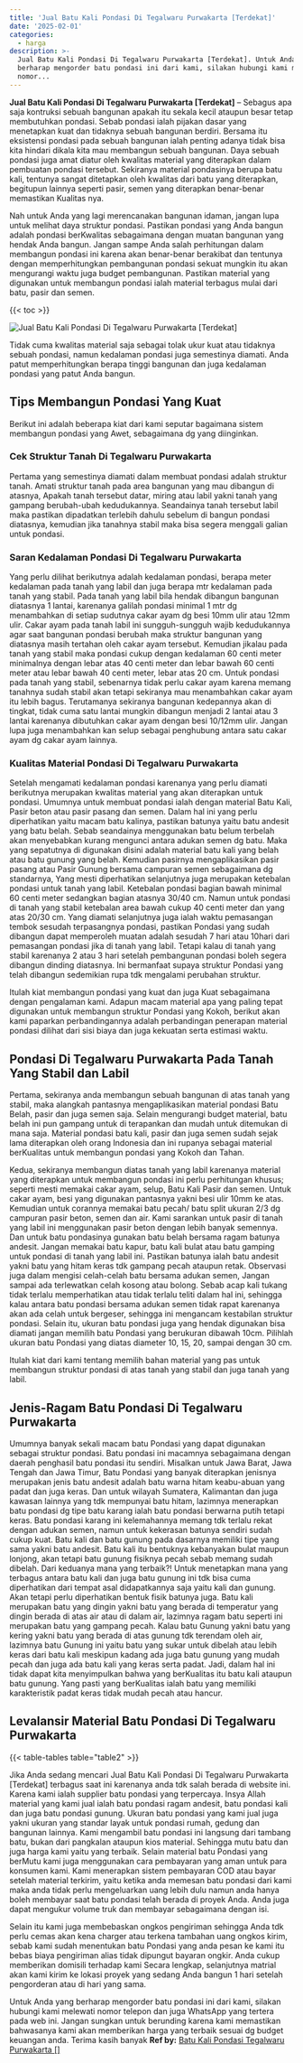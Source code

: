 ```yaml
---
title: 'Jual Batu Kali Pondasi Di Tegalwaru Purwakarta [Terdekat]'
date: '2025-02-01'
categories:
  - harga
description: >-
  Jual Batu Kali Pondasi Di Tegalwaru Purwakarta [Terdekat]. Untuk Anda yang
  berharap mengorder batu pondasi ini dari kami, silakan hubungi kami melewati
  nomor...
---
```


**Jual Batu Kali Pondasi Di Tegalwaru Purwakarta \[Terdekat\]** – Sebagus apa saja kontruksi sebuah bangunan apakah itu sekala kecil ataupun besar tetap membutuhkan pondasi. Sebab pondasi ialah pijakan dasar yang menetapkan kuat dan tidaknya sebuah bangunan berdiri. Bersama itu eksistensi pondasi pada sebuah bangunan ialah penting adanya tidak bisa kita hindari dikala kita mau membangun sebuah bangunan. Daya sebuah pondasi juga amat diatur oleh kwalitas material yang diterapkan dalam pembuatan pondasi tersebut. Sekiranya material pondasinya berupa batu kali, tentunya sangat ditetapkan oleh kwalitas dari batu yang diterapkan, begitupun lainnya seperti pasir, semen yang diterapkan benar-benar memastikan Kualitas nya.

Nah untuk Anda yang lagi merencanakan bangunan idaman, jangan lupa untuk melihat daya struktur pondasi. Pastikan pondasi yang Anda bangun adalah pondasi berKwalitas sebagaimana dengan muatan bangunan yang hendak Anda bangun. Jangan sampe Anda salah perhitungan dalam membangun pondasi ini karena akan benar-benar berakibat dan tentunya dengan memperhitungkan pembangunan pondasi sekuat mungkin itu akan mengurangi waktu juga budget pembangunan. Pastikan material yang digunakan untuk membangun pondasi ialah material terbagus mulai dari batu, pasir dan semen.

{{< toc >}}

![Jual Batu Kali Pondasi Di Tegalwaru Purwakarta [Terdekat]](/images/jual-batu-kali-26.png)

Tidak cuma kwalitas material saja sebagai tolak ukur kuat atau tidaknya sebuah pondasi, namun kedalaman pondasi juga semestinya diamati. Anda patut memperhitungkan berapa tinggi bangunan dan juga kedalaman pondasi yang patut Anda bangun.

## Tips Membangun Pondasi Yang Kuat

Berikut ini adalah beberapa kiat dari kami seputar bagaimana sistem membangun pondasi yang Awet, sebagaimana dg yang diinginkan.

### Cek Struktur Tanah Di Tegalwaru Purwakarta

Pertama yang semestinya diamati dalam membuat pondasi adalah struktur tanah. Amati struktur tanah pada area bangunan yang mau dibangun di atasnya, Apakah tanah tersebut datar, miring atau labil yakni tanah yang gampang berubah-ubah kedudukannya. Seandainya tanah tersebut labil maka pastikan dipadatkan terlebih dahulu sebelum di bangun pondasi diatasnya, kemudian jika tanahnya stabil maka bisa segera menggali galian untuk pondasi.

### Saran Kedalaman Pondasi Di Tegalwaru Purwakarta

Yang perlu dilihat berikutnya adalah kedalaman pondasi, berapa meter kedalaman pada tanah yang labil dan juga berapa mtr kedalaman pada tanah yang stabil. Pada tanah yang labil bila hendak dibangun bangunan diatasnya 1 lantai, karenanya galilah pondasi minimal 1 mtr dg menambahkan di setiap sudutnya cakar ayam dg besi 10mm ulir atau 12mm ulir. Cakar ayam pada tanah labil ini sungguh-sungguh wajib kedudukannya agar saat bangunan pondasi berubah maka struktur bangunan yang diatasnya masih tertahan oleh cakar ayam tersebut. Kemudian jikalau pada tanah yang stabil maka pondasi cukup dengan kedalaman 60 centi meter minimalnya dengan lebar atas 40 centi meter dan lebar bawah 60 centi meter atau lebar bawah 40 centi meter, lebar atas 20 cm. Untuk pondasi pada tanah yang stabil, sebenarnya tidak perlu cakar ayam karena memang tanahnya sudah stabil akan tetapi sekiranya mau menambahkan cakar ayam itu lebih bagus. Terutamanya sekiranya bangunan kedepannya akan di tingkat, tidak cuma satu lantai mungkin dibangun menjadi 2 lantai atau 3 lantai karenanya dibutuhkan cakar ayam dengan besi 10/12mm ulir. Jangan lupa juga menambahkan kan selup sebagai penghubung antara satu cakar ayam dg cakar ayam lainnya.

### Kualitas Material Pondasi Di Tegalwaru Purwakarta

Setelah mengamati kedalaman pondasi karenanya yang perlu diamati berikutnya merupakan kwalitas material yang akan diterapkan untuk pondasi. Umumnya untuk membuat pondasi ialah dengan material Batu Kali, Pasir beton atau pasir pasang dan semen. Dalam hal ini yang perlu diperhatikan yaitu macam batu kalinya, pastikan batunya yaitu batu andesit yang batu belah. Sebab seandainya menggunakan batu belum terbelah akan menyebabkan kurang mengunci antara adukan semen dg batu. Maka yang sepatutnya di digunakan disini adalah material batu kali yang belah atau batu gunung yang belah. Kemudian pasirnya mengaplikasikan pasir pasang atau Pasir Gunung bersama campuran semen sebagaimana dg standarnya, Yang mesti diperhatikan selanjutnya juga merupakan ketebalan pondasi untuk tanah yang labil. Ketebalan pondasi bagian bawah minimal 60 centi meter sedangkan bagian atasnya 30/40 cm. Namun untuk pondasi di tanah yang stabil ketebalan area bawah cukup 40 centi meter dan yang atas 20/30 cm. Yang diamati selanjutnya juga ialah waktu pemasangan tembok sesudah terpasangnya pondasi, pastikan Pondasi yang sudah dibangun dapat memperoleh muatan adalah sesudah 7 hari atau 10hari dari pemasangan pondasi jika di tanah yang labil. Tetapi kalau di tanah yang stabil karenanya 2 atau 3 hari setelah pembangunan pondasi boleh segera dibangun dinding diatasnya. Ini bermanfaat supaya struktur Pondasi yang telah dibangun sedemikian rupa tdk mengalami perubahan struktur.

Itulah kiat membangun pondasi yang kuat dan juga Kuat sebagaimana dengan pengalaman kami. Adapun macam material apa yang paling tepat digunakan untuk membangun struktur Pondasi yang Kokoh, berikut akan kami paparkan perbandingannya adalah perbandingan penerapan material pondasi dilihat dari sisi biaya dan juga kekuatan serta estimasi waktu.

## Pondasi Di Tegalwaru Purwakarta Pada Tanah Yang Stabil dan Labil

Pertama, sekiranya anda membangun sebuah bangunan di atas tanah yang stabil, maka alangkah pantasnya mengaplikasikan material pondasi Batu Belah, pasir dan juga semen saja. Selain mengurangi budget material, batu belah ini pun gampang untuk di terapankan dan mudah untuk ditemukan di mana saja. Material pondasi batu kali, pasir dan juga semen sudah sejak lama diterapkan oleh orang Indonesia dan ini rupanya sebagai material berKualitas untuk membangun pondasi yang Kokoh dan Tahan.

Kedua, sekiranya membangun diatas tanah yang labil karenanya material yang diterapkan untuk membangun pondasi ini perlu perhitungan khusus; seperti mesti memakai cakar ayam, selup, Batu Kali Pasir dan semen. Untuk cakar ayam, besi yang digunakan pantasnya yakni besi ulir 10mm ke atas. Kemudian untuk corannya memakai batu pecah/ batu split ukuran 2/3 dg campuran pasir beton, semen dan air. Kami sarankan untuk pasir di tanah yang labil ini menggunakan pasir beton dengan lebih banyak semennya. Dan untuk batu pondasinya gunakan batu belah bersama ragam batunya andesit. Jangan memakai batu kapur, batu kali bulat atau batu gamping untuk pondasi di tanah yang labil ini. Pastikan batunya ialah batu andesit yakni batu yang hitam keras tdk gampang pecah ataupun retak. Observasi juga dalam mengisi celah-celah batu bersama adukan semen, Jangan sampai ada terlewatkan celah kosong atau bolong. Sebab acap kali tukang tidak terlalu memperhatikan atau tidak terlalu teliti dalam hal ini, sehingga kalau antara batu pondasi bersama adukan semen tidak rapat karenanya akan ada celah untuk bergeser, sehingga ini mengancam kestabilan struktur pondasi. Selain itu, ukuran batu pondasi juga yang hendak digunakan bisa diamati jangan memilih batu Pondasi yang berukuran dibawah 10cm. Pilihlah ukuran batu Pondasi yang diatas diameter 10, 15, 20, sampai dengan 30 cm.

Itulah kiat dari kami tentang memilih bahan material yang pas untuk membangun struktur pondasi di atas tanah yang stabil dan juga tanah yang labil.

## Jenis-Ragam Batu Pondasi Di Tegalwaru Purwakarta

Umumnya banyak sekali macam batu Pondasi yang dapat digunakan sebagai struktur pondasi. Batu pondasi ini macamnya sebagaimana dengan daerah penghasil batu pondasi itu sendiri. Misalkan untuk Jawa Barat, Jawa Tengah dan Jawa Timur, Batu Pondasi yang banyak diterapkan jenisnya merupakan jenis batu andesit adalah batu warna hitam keabu-abuan yang padat dan juga keras. Dan untuk wilayah Sumatera, Kalimantan dan juga kawasan lainnya yang tdk mempunyai batu hitam, lazimnya menerapkan batu pondasi dg tipe batu karang ialah batu pondasi berwarna putih tetapi keras. Batu pondasi karang ini kelemahannya memang tdk terlalu rekat dengan adukan semen, namun untuk kekerasan batunya sendiri sudah cukup kuat. Batu kali dan batu gunung pada dasarnya memiliki tipe yang sama yakni batu andesit. Batu kali itu bentuknya kebanyakan bulat maupun lonjong, akan tetapi batu gunung fisiknya pecah sebab memang sudah dibelah. Dari keduanya mana yang terbaik?! Untuk menetapkan mana yang terbagus antara batu kali dan juga batu gunung ini tdk bisa cuma diperhatikan dari tempat asal didapatkannya saja yaitu kali dan gunung. Akan tetapi perlu diperhatikan bentuk fisik batunya juga. Batu kali merupakan batu yang dingin yakni batu yang berada di temperatur yang dingin berada di atas air atau di dalam air, lazimnya ragam batu seperti ini merupakan batu yang gampang pecah. Kalau batu Gunung yakni batu yang kering yakni batu yang berada di atas gunung tdk terendam oleh air, lazimnya batu Gunung ini yaitu batu yang sukar untuk dibelah atau lebih keras dari batu kali meskipun kadang ada juga batu gunung yang mudah pecah dan juga ada batu kali yang keras serta padat. Jadi, dalam hal ini tidak dapat kita menyimpulkan bahwa yang berKualitas itu batu kali ataupun batu gunung. Yang pasti yang berKualitas ialah batu yang memiliki karakteristik padat keras tidak mudah pecah atau hancur.

## Levalansir Material Batu Pondasi Di Tegalwaru Purwakarta

{{< table-tables table="table2" >}}

Jika Anda sedang mencari Jual Batu Kali Pondasi Di Tegalwaru Purwakarta \[Terdekat\] terbagus saat ini karenanya anda tdk salah berada di website ini. Karena kami ialah supplier batu pondasi yang terpercaya. Insya Allah material yang kami jual ialah batu pondasi ragam andesit, batu pondasi kali dan juga batu pondasi gunung. Ukuran batu pondasi yang kami jual juga yakni ukuran yang standar layak untuk pondasi rumah, gedung dan bangunan lainnya. Kami mengambil batu pondasi ini langsung dari tambang batu, bukan dari pangkalan ataupun kios material. Sehingga mutu batu dan juga harga kami yaitu yang terbaik. Selain material batu Pondasi yang berMutu kami juga menggunakan cara pembayaran yang aman untuk para konsumen kami. Kami menerapkan sistem pembayaran COD atau bayar setelah material terkirim, yaitu ketika anda memesan batu pondasi dari kami maka anda tidak perlu mengeluarkan uang lebih dulu namun anda hanya boleh membayar saat batu pondasi telah berada di proyek Anda. Anda juga dapat mengukur volume truk dan membayar sebagaimana dengan isi.

Selain itu kami juga membebaskan ongkos pengiriman sehingga Anda tdk perlu cemas akan kena charger atau terkena tambahan uang ongkos kirim, sebab kami sudah menentukan batu Pondasi yang anda pesan ke kami itu bebas biaya pengiriman alias tidak dipungut bayaran ongkir. Anda cukup memberikan domisili terhadap kami Secara lengkap, selanjutnya matrial akan kami kirim ke lokasi proyek yang sedang Anda bangun 1 hari setelah pengorderan atau di hari yang sama.

Untuk Anda yang berharap mengorder batu pondasi ini dari kami, silakan hubungi kami melewati nomor telepon dan juga WhatsApp yang tertera pada web ini. Jangan sungkan untuk berunding karena kami memastikan bahwasanya kami akan memberikan harga yang terbaik sesuai dg budget keuangan anda. Terima kasih banyak
**Ref by:** [Batu Kali Pondasi Tegalwaru Purwakarta []](https://id.wikipedia.org/wiki/Batu)
